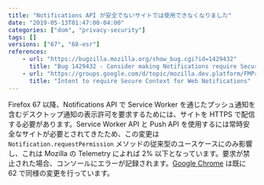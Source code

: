 ```yaml
---
title: "Notifications API が安全でないサイトでは使用できなくなりました"
date: "2019-05-13T01:47:00-04:00"
categories: ["dom", "privacy-security"]
tags: []
versions: ["67", "68-esr"]
references:
    - url: "https://bugzilla.mozilla.org/show_bug.cgi?id=1429432"
      title: "Bug 1429432 - Consider making Notifications require SecureContext"
    - url: "https://groups.google.com/d/topic/mozilla.dev.platform/FMPrIMGBNtg/discussion"
      title: "Intent to require Secure Context for Web Notifications"
---
```

Firefox 67 以降、Notifications API で Service Worker を通じたプッシュ通知を含むデスクトップ通知の表示許可を要求するためには、サイトを HTTPS で配信する必要があります。Service Worker API と Push API を使用するには常時安全なサイトが必要とされてきたため、この変更は `Notification.requestPermission` メソッドの従来型のユースケースにのみ影響し、これは Mozilla の Telemetry によれば 2% 以下となっています。要求が禁止された場合、コンソールにエラーが記録されます。[Google Chrome](https://www.chromestatus.com/feature/5759967025954816) は既に 62 で同様の変更を行っています。
